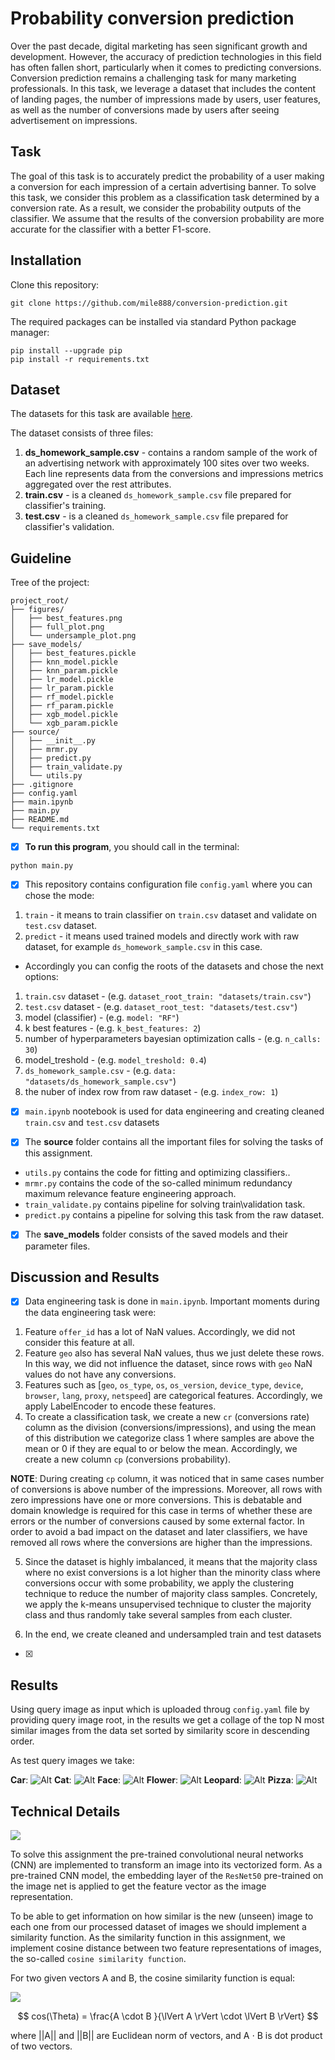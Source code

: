 # Probability conversion prediction
Over the past decade, digital marketing has seen significant growth and development. However, the accuracy of prediction technologies in this field has often fallen short, particularly when it comes to predicting conversions. Conversion prediction remains a challenging task for many marketing professionals. In this task, we leverage a dataset that includes the content of landing pages, the number of impressions made by users, user features, as well as the number of conversions made by users after seeing advertisement on impressions. 

## Task
The goal of this task is to accurately predict the probability of a user making a conversion for each impression of a certain advertising banner. To solve this task, we consider this problem as a classification task determined by a conversion rate. As a result, we consider the probability outputs of the classifier. We assume that the results of the conversion probability are more accurate for the classifier with a better F1-score. 

## Installation
Clone this repository:
```
git clone https://github.com/mile888/conversion-prediction.git
```
The required packages can be installed via standard Python package manager:
```
pip install --upgrade pip
pip install -r requirements.txt
```

## Dataset
The datasets for this task are available [here](https://drive.google.com/drive/folders/1eH5FLgAMjcMGdd8yHxjnO5IJOOZdJIuv).

The dataset consists of three files:
1. **ds_homework_sample.csv** - contains a random sample of the work of an advertising network with approximately 100 sites over two weeks. Each line represents data from the conversions and impressions metrics aggregated over the rest attributes. 
2. **train.csv** - is a cleaned `ds_homework_sample.csv` file prepared for classifier's training.
3. **test.csv** - is a cleaned `ds_homework_sample.csv` file prepared for classifier's validation.


## Guideline
Tree of the project:
```plaintext
project_root/
├── figures/
│   ├── best_features.png
│   ├── full_plot.png
│   └── undersample_plot.png  
├── save_models/
│   ├── best_features.pickle
│   ├── knn_model.pickle
│   ├── knn_param.pickle
│   ├── lr_model.pickle
│   ├── lr_param.pickle
│   ├── rf_model.pickle
│   ├── rf_param.pickle
│   ├── xgb_model.pickle
│   └── xgb_param.pickle
├── source/
│   ├── __init__.py
│   ├── mrmr.py
│   ├── predict.py
│   ├── train_validate.py
│   └── utils.py
├── .gitignore 
├── config.yaml
├── main.ipynb
├── main.py
├── README.md
└── requirements.txt
```
- [x] **To run this program**, you should call in the terminal:
```
python main.py
```
- [x] This repository contains configuration file `config.yaml` where you can 
chose the mode: 
1. `train` - it means to train classifier on `train.csv` dataset and validate on `test.csv` dataset.
2. `predict` - it means used trained models and directly work with raw dataset, for example `ds_homework_sample.csv` in this case.

- Accordingly you can config the roots of the datasets and chose the next options:
1. `train.csv` dataset - (e.g. `dataset_root_train: "datasets/train.csv"`)
2. `test.csv` dataset - (e.g. `dataset_root_test: "datasets/test.csv"`)
3. model (classifier) - (e.g. `model: "RF"`)
4. k best features - (e.g. `k_best_features: 2`)
5. number of hyperparameters bayesian optimization calls - (e.g. `n_calls: 30`)
6. model_treshold - (e.g. `model_treshold: 0.4`)
7. `ds_homework_sample.csv` - (e.g. `data: "datasets/ds_homework_sample.csv"`)
8. the nuber of index row from raw dataset - (e.g. `index_row: 1`)

- [x] `main.ipynb` nootebook is used for data engineering and creating cleaned `train.csv` and `test.csv` datasets

- [x] The **source** folder contains all the important files for solving the tasks of this assignment.
- `utils.py` contains the code for fitting and optimizing classifiers..
- `mrmr.py` contains the code of the so-called minimum redundancy maximum relevance feature engineering approach.
- `train_validate.py` contains pipeline for solving train\validation task. 
- `predict.py` contains a pipeline for solving this task from the raw dataset.

- [x] The **save_models** folder consists of the saved models and their parameter files.


## Discussion and Results
- [x] Data engineering task is done in `main.ipynb`. Important moments during the data engineering task were:

1. Feature `offer_id` has a lot of NaN values. Accordingly, we did not consider this feature at all.
2. Feature `geo` also has several NaN values, thus we just delete these rows. In this way, we did not influence the dataset, since rows with `geo` NaN values do not have any conversions.
3. Features such as [`geo`, `os_type`, `os`, `os_version`, `device_type`, `device`, `browser`, `lang`, `proxy`, `netspeed`] are categorical features. Accordingly, we apply LabelEncoder to encode these features.
4. To create a classification task, we create a new `cr` (conversions rate) column as the division (conversions/impressions), and using the mean of this distribution we categorize class 1 where samples are above the mean or 0 if they are equal to or below the mean. Accordingly, we create a new column `cp` (conversions probability).

**NOTE**:
During creating `cp` column, it was noticed that in same cases number of conversions is above number of the impressions. Moreover, all rows with zero impressions have one or more conversions. This is debatable and domain knowledge is required for this case in terms of whether these are errors or the number of conversions caused by some external factor. In order to avoid a bad impact on the dataset and later classifiers, we have removed all rows where the conversions are higher than the impressions. 

5. Since the dataset is highly imbalanced, it means that the majority class where no exist conversions is a lot higher than the minority class where conversions occur with some probability, we apply the clustering technique to reduce the number of majority class samples. Concretely, we apply the k-means unsupervised technique to cluster the majority class and thus randomly take several samples from each cluster.

6. In the end, we create cleaned and undersampled train and test datasets

- [x] 

























## Results
Using query image as input which is uploaded throug `config.yaml` file by providing query image root, in the results we get a collage of the top N most
similar images from the data set sorted by similarity score in descending order. 

As test query images we take:

**Car**:
![Alt](save_figures/car.jpg)
**Cat**:
![Alt](save_figures/cat.jpg)
**Face**:
![Alt](save_figures/face.jpg)
**Flower**:
![Alt](save_figures/flower.jpg)
**Leopard**:
![Alt](save_figures/leopard.jpg)
**Pizza**:
![Alt](save_figures/pizza.jpg)

## Technical Details
<img src="https://render.githubusercontent.com/render/math?math={}">

To solve this assignment the pre-trained convolutional neural networks (CNN) are implemented to transform an image into its vectorized form. As a pre-trained CNN model, the embedding layer of the `ResNet50` pre-trained on the image net is applied to get the feature vector as the image representation. 

To be able to get information on how similar is the new (unseen) image to each one from our processed dataset of images we should implement a similarity function. As the similarity function in this assignment, we implement cosine distance between two feature representations of images, the so-called `cosine similarity function`.

For two given vectors A and B, the cosine similarity function is equal:

<img src="https://render.githubusercontent.com/render/math?math={}">

$$
cos(\Theta) = \frac{A \cdot B }{\lVert A \rVert \cdot \lVert B \rVert}
$$



where ||A|| and ||B|| are Euclidean norm of vectors, and A $\cdot$ B is dot product of two vectors.